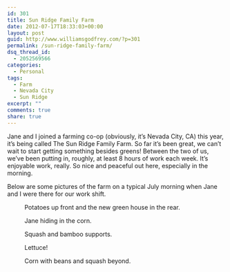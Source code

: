 ```yaml
---
id: 301
title: Sun Ridge Family Farm
date: 2012-07-17T18:33:03+00:00
layout: post
guid: http://www.williamsgodfrey.com/?p=301
permalink: /sun-ridge-family-farm/
dsq_thread_id:
  - 2052569566
categories:
  - Personal
tags:
  - Farm
  - Nevada City
  - Sun Ridge
excerpt: ""
comments: true
share: true
---
```

<p style="text-align: left;">
  Jane and I joined a farming co-op (obviously, it&#8217;s Nevada City, CA) this year, it&#8217;s being called The Sun Ridge Family Farm. So far it&#8217;s been great, we can&#8217;t wait to start getting something besides greens! Between the two of us, we&#8217;ve been putting in, roughly, at least 8 hours of work each week. It&#8217;s enjoyable work, really. So nice and peaceful out here, especially in the morning.
</p>

<p style="text-align: left;">
  Below are some pictures of the farm on a typical July morning when Jane and I were there for our work shift.
</p>

<p style="text-align: left;">
</p>

<figure>
  <a href="{{ site.url }}/images/20120717_071954_HDR.jpg" ></a>
  <figcaption>Potatoes up front and the new green house in the rear.</figcaption>
</figure>

<figure>
  <a href="{{ site.url }}/images/20120717_072112_HDR.jpg" ></a>
  <figcaption>Jane hiding in the corn.</figcaption>
</figure>

<figure>
  <a href="{{ site.url }}/images/20120717_071945_HDR.jpg" ></a>
  <figcaption>Squash and bamboo supports.</figcaption>
</figure>

<figure>
  <a href="{{ site.url }}/images/20120717_071918_HDR.jpg" ></a>
  <figcaption>Lettuce!</figcaption>
</figure>

<figure>
  <a href="{{ site.url }}/images/20120717_071831_HDR.jpg" ></a>
  <figcaption>Corn with beans and squash beyond.</figcaption>
</figure>
